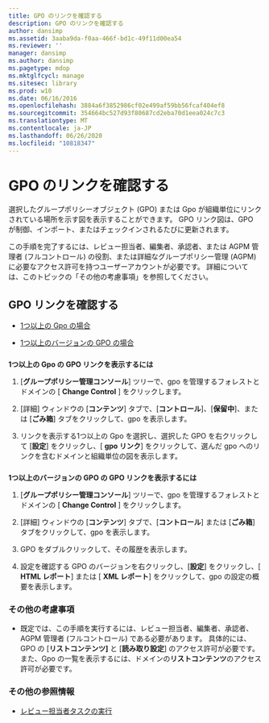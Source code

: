 ```yaml
---
title: GPO のリンクを確認する
description: GPO のリンクを確認する
author: dansimp
ms.assetid: 3aaba9da-f0aa-466f-bd1c-49f11d00ea54
ms.reviewer: ''
manager: dansimp
ms.author: dansimp
ms.pagetype: mdop
ms.mktglfcycl: manage
ms.sitesec: library
ms.prod: w10
ms.date: 06/16/2016
ms.openlocfilehash: 3884a6f3852986cf02e499af59bb56fcaf404ef8
ms.sourcegitcommit: 354664bc527d93f80687cd2eba70d1eea024c7c3
ms.translationtype: MT
ms.contentlocale: ja-JP
ms.lasthandoff: 06/26/2020
ms.locfileid: "10818347"
---
```

# GPO のリンクを確認する


選択したグループポリシーオブジェクト (GPO) または Gpo が組織単位にリンクされている場所を示す図を表示することができます。 GPO リンク図は、GPO が制御、インポート、またはチェックインされるたびに更新されます。

この手順を完了するには、レビュー担当者、編集者、承認者、または AGPM 管理者 (フルコントロール) の役割、または詳細なグループポリシー管理 (AGPM) に必要なアクセス許可を持つユーザーアカウントが必要です。 詳細については、このトピックの「その他の考慮事項」を参照してください。

## GPO リンクを確認する


-   [1つ以上の Gpo の場合](#bkmk-gpos)

-   [1つ以上のバージョンの GPO の場合](#bkmk-gpo-versions)

### <a href="" id="bkmk-gpos"></a>

**1つ以上の Gpo の GPO リンクを表示するには**

1.  [**グループポリシー管理コンソール**] ツリーで、gpo を管理するフォレストとドメインの [ **Change Control** ] をクリックします。

2.  [詳細] ウィンドウの [**コンテンツ**] タブで、[**コントロール**]、[**保留中**]、または [**ごみ箱**] タブをクリックして、gpo を表示します。

3.  リンクを表示する1つ以上の Gpo を選択し、選択した GPO を右クリックして [**設定**] をクリックし、[ **gpo リンク**] をクリックして、選んだ gpo へのリンクを含むドメインと組織単位の図を表示します。

### <a href="" id="bkmk-gpo-versions"></a>

**1つ以上のバージョンの GPO の GPO リンクを表示するには**

1.  [**グループポリシー管理コンソール**] ツリーで、gpo を管理するフォレストとドメインの [ **Change Control** ] をクリックします。

2.  [詳細] ウィンドウの [**コンテンツ**] タブで、[**コントロール**] または [**ごみ箱**] タブをクリックして、gpo を表示します。

3.  GPO をダブルクリックして、その履歴を表示します。

4.  設定を確認する GPO のバージョンを右クリックし、[**設定**] をクリックし、[ **HTML レポート**] または [ **XML レポート**] をクリックして、gpo の設定の概要を表示します。

### その他の考慮事項

-   既定では、この手順を実行するには、レビュー担当者、編集者、承認者、AGPM 管理者 (フルコントロール) である必要があります。 具体的には、GPO の [**リストコンテンツ]** と [**読み取り設定**] のアクセス許可が必要です。 また、Gpo の一覧を表示するには、ドメインの**リストコンテンツ**のアクセス許可が必要です。

### その他の参照情報

-   [レビュー担当者タスクの実行](performing-reviewer-tasks-agpm40.md)

 

 





